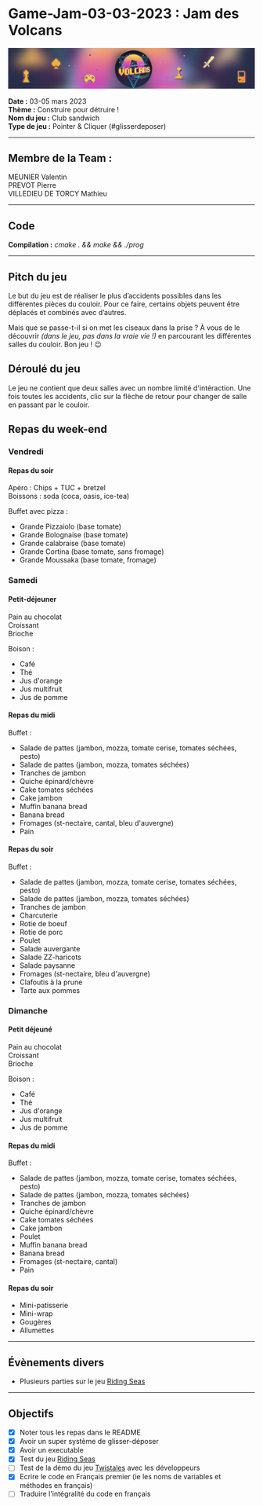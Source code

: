 # Game-Jam-03-03-2023 : Jam des Volcans
[![Logo Jam des volcans](https://github.com/MATHVDT/game-jam-des-volcans-03-03-2023/blob/master/ressources/autres/banner_logo_jam_des_volcan_2023.jpg "Logo Jam des volcans")](https://jam-des-volcans.fr/)


**Date :** 03-05 mars 2023   
**Thème :** Construire pour détruire !  
**Nom du jeu :** Club sandwich   
**Type de jeu :** Pointer & Cliquer (#glisserdeposer)

---
## Membre de la Team :
MEUNIER Valentin  
PREVOT Pierre  
VILLEDIEU DE TORCY Mathieu    

---
## Code

**Compilation :** *cmake . && make && ./prog*  

---  
## Pitch du jeu 

Le but du jeu est de réaliser le plus d’accidents possibles dans les différentes pièces du couloir. Pour ce faire, certains objets peuvent être déplacés et combinés avec d’autres.

Mais que se passe-t-il si on met les ciseaux dans la prise ? À vous de le découvrir *(dans le jeu, pas dans la vraie vie !)* en parcourant les différentes salles du couloir. Bon jeu ! 😉

## Déroulé du jeu

Le jeu ne contient que deux salles avec un nombre limité d'intéraction. Une fois toutes les accidents, clic sur la flèche de retour pour changer de salle en passant par le couloir.

## Repas du week-end

### Vendredi 
#### Repas du soir 
Apéro : Chips + TUC + bretzel   
Boissons :  soda (coca, oasis, ice-tea)  

Buffet avec pizza : 
* Grande Pizzaiolo (base tomate)
* Grande Bolognaise (base tomate)
* Grande calabraise (base tomate)
* Grande Cortina (base tomate, sans fromage)
* Grande Moussaka (base tomate, fromage)

### Samedi
#### Petit-déjeuner 
Pain au chocolat  
Croissant  
Brioche   

Boison :
* Café 
* Thé
* Jus d'orange
* Jus multifruit
* Jus de pomme

#### Repas du midi 
Buffet : 
* Salade de pattes (jambon, mozza, tomate cerise, tomates séchées, pesto)  
* Salade de pattes (jambon, mozza, tomates séchées)  
* Tranches de jambon  
* Quiche épinard/chèvre
* Cake tomates séchées
* Cake jambon
* Muffin banana bread
* Banana bread  
* Fromages (st-nectaire, cantal, bleu d'auvergne)
* Pain

#### Repas du soir
Buffet :
* Salade de pattes (jambon, mozza, tomate cerise, tomates séchées, pesto)  
* Salade de pattes (jambon, mozza, tomates séchées)  
* Tranches de jambon  
* Charcuterie
* Rotie de boeuf
* Rotie de porc
* Poulet
* Salade auvergante
* Salade ZZ-haricots
* Salade paysanne
* Fromages (st-nectaire, bleu d'auvergne)
* Clafoutis à la prune 
* Tarte aux pommes


### Dimanche 
#### Petit déjeuné 
Pain au chocolat  
Croissant  
Brioche  

Boison :
* Café 
* Thé
* Jus d'orange
* Jus multifruit
* Jus de pomme  

#### Repas du midi 
Buffet :   
* Salade de pattes (jambon, mozza, tomate cerise, tomates séchées, pesto)  
* Salade de pattes (jambon, mozza, tomates séchées)  
* Tranches de jambon  
* Quiche épinard/chèvre
* Cake tomates séchées
* Cake jambon
* Poulet
* Muffin banana bread
* Banana bread  
* Fromages (st-nectaire, cantal)
* Pain  

#### Repas du soir 
* Mini-patisserie   
* Mini-wrap   
* Gougères
* Allumettes   

---
## Évènements divers
* Plusieurs parties sur le jeu [Riding Seas](https://store.steampowered.com/app/1428140/Riding_Seas/)   

---
## Objectifs

- [X] Noter tous les repas dans le README  
- [X] Avoir un super système de glisser-déposer
- [X] Avoir un executable   
- [X] Test du jeu [Riding Seas](https://store.steampowered.com/app/1428140/Riding_Seas/)
- [ ] Test de la démo du jeu [Twistales](https://store.steampowered.com/app/2279160/Twistales/) avec les développeurs
- [X] Ecrire le code en Français premier (ie les noms de variables et méthodes en français)  
- [ ] Traduire l'intégralité du code en français

